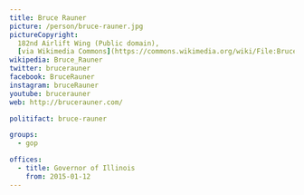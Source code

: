 ```yaml
---
title: Bruce Rauner
picture: /person/bruce-rauner.jpg
pictureCopyright:
  182nd Airlift Wing (Public domain),
  [via Wikimedia Commons](https://commons.wikimedia.org/wiki/File:Bruce_Rauner_2016_cropped.jpg)
wikipedia: Bruce_Rauner
twitter: brucerauner
facebook: BruceRauner
instagram: bruceRauner
youtube: brucerauner
web: http://brucerauner.com/

politifact: bruce-rauner

groups:
  - gop

offices:
  - title: Governor of Illinois
    from: 2015-01-12
---
```

